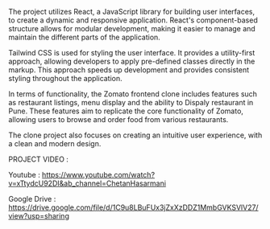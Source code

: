 The project utilizes React, a JavaScript library for building user interfaces, to create a dynamic and responsive application. React's component-based structure allows for modular development, making it easier to manage and maintain the different parts of the application.

Tailwind CSS is used for styling the user interface. It provides a utility-first approach, allowing developers to apply pre-defined classes directly in the markup. This approach speeds up development and provides consistent styling throughout the application.

In terms of functionality, the Zomato frontend clone includes features such as restaurant listings, menu display and the ability to Dispaly restaurant in Pune. These features aim to replicate the core functionality of Zomato, allowing users to browse and order food from various restaurants.

The clone project also focuses on creating an intuitive user experience, with a clean and modern design.

PROJECT VIDEO :

Youtube  : https://www.youtube.com/watch?v=xTtydcU92DI&ab_channel=ChetanHasarmani

Google Drive : https://drive.google.com/file/d/1C9u8LBuFUx3jZxXzDDZ1MmbGVKSVlV27/view?usp=sharing

